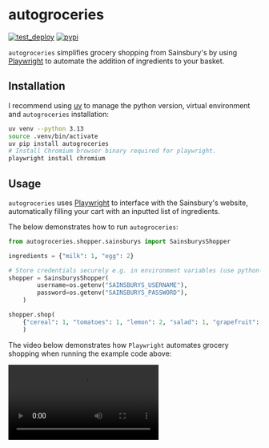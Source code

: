 # autogroceries

[![test_deploy](https://github.com/dzhang32/autogroceries/actions/workflows/test_deploy.yml/badge.svg)](https://github.com/dzhang32/autogroceries/actions/workflows/test-deploy.yml)
[![pypi](https://img.shields.io/pypi/v/autogroceries.svg)](https://pypi.org/project/autogroceries/)

`autogroceries` simplifies grocery shopping from Sainsbury's by using [Playwright](https://playwright.dev/) to automate the addition of ingredients to your basket.

## Installation

I recommend using [uv](https://docs.astral.sh/uv/) to manage the python version, virtual environment and `autogroceries` installation:

```bash
uv venv --python 3.13
source .venv/bin/activate
uv pip install autogroceries
# Install Chromium browser binary required for playwright.
playwright install chromium
```

## Usage

`autogroceries` uses [Playwright](https://playwright.dev/) to interface with the Sainsbury's website, automatically filling your cart with an inputted list of ingredients.

The below demonstrates how to run `autogroceries`:

```python
from autogroceries.shopper.sainsburys import SainsburysShopper

ingredients = {"milk": 1, "egg": 2}

# Store credentials securely e.g. in environment variables (use python-dotenv).
shopper = SainsburysShopper(
        username=os.getenv("SAINSBURYS_USERNAME"),
        password=os.getenv("SAINSBURYS_PASSWORD"),
    )

shopper.shop(
    {"cereal": 1, "tomatoes": 1, "lemon": 2, "salad": 1, "grapefruit": 3}
    )
```

The video below demonstrates how `Playwright` automates grocery shopping when running the example code above:

<video src="https://user-images.githubusercontent.com/32676710/173201096-95633b21-d023-439d-9d18-8d00d0e33c4a.mp4" controls style="max-width: 100%; height: auto;">
  Your browser does not support the video tag.
</video>
